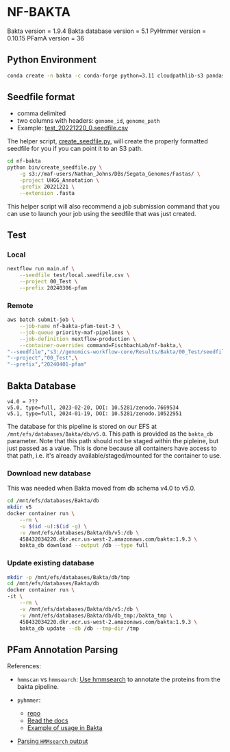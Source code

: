 # NF-BAKTA

Bakta version = 1.9.4
Bakta database version = 5.1
PyHmmer version = 0.10.15
PFamA version = 36

## Python Environment

```bash
conda create -n bakta -c conda-forge python=3.11 cloudpathlib-s3 pandas notebook fsspec s3fs
```

## Seedfile format

- comma delimited
- two columns with headers: `genome_id`, `genome_path`
- Example: [test_20221220_0.seedfile.csv](test/test_20221220_0.seedfile.csv)

The helper script, [create_seedfile.py](bin/create_seedfile.py), will create the properly formatted seedfile for you if you can point it to an S3 path.

```bash
cd nf-bakta
python bin/create_seedfile.py \
    -g s3://maf-users/Nathan_Johns/DBs/Segata_Genomes/Fastas/ \
    -project UHGG_Annotation \
    -prefix 20221221 \
    --extension .fasta
```

This helper script will also recommend a job submission command that you can use to launch your job using the seedfile that was just created.

## Test

### Local

```bash
nextflow run main.nf \
    --seedfile test/local.seedfile.csv \
    --project 00_Test \
    --prefix 20240306-pfam
```

### Remote

```bash
aws batch submit-job \
    --job-name nf-bakta-pfam-test-3 \
    --job-queue priority-maf-pipelines \
    --job-definition nextflow-production \
    --container-overrides command=FischbachLab/nf-bakta,\
"--seedfile","s3://genomics-workflow-core/Results/Bakta/00_Test/seedfiles/test_20221220_1.seedfile.csv",\
"--project","00_Test",\
"--prefix","20240401-pfam"
```

## Bakta Database

```text
v4.0 = ???
v5.0, type=full, 2023-02-20, DOI: 10.5281/zenodo.7669534
v5.1, type=full, 2024-01-19, DOI: 10.5281/zenodo.10522951
```

The database for this pipeline is stored on our EFS at `/mnt/efs/databases/Bakta/db/v5.0`. This path is provided as the `bakta_db` parameter. Note that this path should not be staged within the pipleine, but just passed as a value. This is done because all containers have access to that path, i.e. it's already available/staged/mounted for the container to use.

### Download new database

This was needed when Bakta moved from db schema v4.0 to v5.0.

```bash
cd /mnt/efs/databases/Bakta/db
mkdir v5
docker container run \
    --rm \
    -u $(id -u):$(id -g) \
    -v /mnt/efs/databases/Bakta/db/v5:/db \
    458432034220.dkr.ecr.us-west-2.amazonaws.com/bakta:1.9.3 \
    bakta_db download --output /db --type full
```

### Update existing database

```bash
mkdir -p /mnt/efs/databases/Bakta/db/tmp
cd /mnt/efs/databases/Bakta/db
docker container run \
-it \
    --rm \
    -v /mnt/efs/databases/Bakta/db/v5:/db \
    -v /mnt/efs/databases/Bakta/db/db_tmp:/bakta_tmp \
    458432034220.dkr.ecr.us-west-2.amazonaws.com/bakta:1.9.3 \
    bakta_db update --db /db --tmp-dir /tmp
```

## PFam Annotation Parsing

References:

- `hmmscan` vs `hmmsearch`: [Use hmmsearch](http://cryptogenomicon.org/hmmscan-vs-hmmsearch-speed-the-numerology.html) to annotate the proteins from the bakta pipeline. 

- `pyhmmer`:
    - [repo](https://github.com/althonos/pyhmmer)
    - [Read the docs](https://pyhmmer.readthedocs.io/en/stable/)
    - [Example of usage in Bakta](https://github.com/oschwengers/bakta/blob/d6443639958750c3bece5822e84978271d1a4dc7/bakta/features/cds.py#L106)

- [Parsing `HMMsearch` output](https://dark.metagenomics.eu/pfam-annotation)